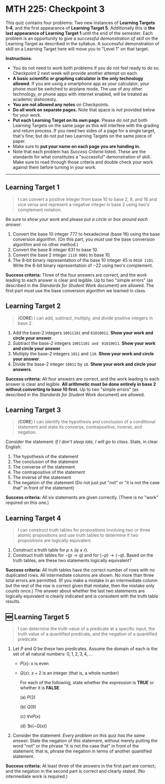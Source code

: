 # MTH 225: Checkpoint 3

This quiz contains four problems: Two new instances of **Learning Targets 1–4**, and the first appearance of **Learning Target 5.** Additionally this is **the last appearance of Learning Target 1** until the end of the semester. Each problem is an opportunity to give a *successful demonstration of skill* on the Learning Target as described in the syllabus. A successful demonstration of skill on a Learning Target here will move you to "Level 1" on that target. 

**Instructions**: 

* You do not need to work both problems if you do not feel ready to do so. Checkpoint 2 next week will provide another attempt on each. 
* **A basic scientific or graphing calculator is the only technology allowed**. If you are using a smartphone app as your calculator, your phone *must* be switched to airplane mode. The use of any other technology, or phone apps with internet enabled, will be treated as academic dishonesty. 
* **You are not allowed any notes** on Checkpoints. 
* **Do all work on separate pages.** Note that space is *not* provided below for your work. 
* **Put each Learning Target on its own page.** Please *do not* put both Learning Targets on the same page as this will interfere with the grading and return process. If you need two sides of a page for a single target, that's fine; but do not put two Learning Targets on the same piece of paper. 
* Make sure to **put your name on each page you are handing in.**
* Note that each problem has *Success Criteria* listed. These are the standards for what constitutes a "successful" demonstration of skill. Make sure to read through those criteria and double check your work against them before turning in your work. 

---

## Learning Target 1

> I can convert a positive integer from base 10 to base 2, 8, and 16 and vice versa and represent a negative integer in base 2 using two's complement notation. 

Be sure to *show your work* and please *put a circle or box around each answer*. 

1. Convert the base 10 integer $777$ to hexadecimal (base 16) using the base conversion algorithm. (On this part, you *must* use the base conversion algorithm and no other method.)
2. Convert the base 8 integer $631$ to base 10.  
3. Convert the base 2 integer `1110 0001` to base 10. 
4. The 8-bit binary representation of the base 10 integer $45$ is `0010 1101`. Write the 8-bit binary representation of $-22$ using two's complement. 

**Success criteria:** Three of the four answers are correct, and the work leading to each answer is clear and legible. Up to two "simple errors" (as described in the *Standards for Student Work* document) are allowed. The first part must use the base conversion algorithm we learned in class. 

## Learning Target 2

> (**CORE**) I can add, subtract, multiply, and divide positive integers in base 2. 



1. Add the base-2 integers `10011101` and `01010011`. **Show your work and circle your answer**. 
2. Subtract the base-2 integers `10011101 and ` `01010011`. **Show your work and circle your answer**. 
3. Multiply the base-2 integers `1011` and `110`. **Show your work and circle your answer**. 
4. Divide the base-2 integer `10011` by `10`. **Show your work and circle your answers**. 

**Success criteria:** All four answers are correct, and the work leading to each answer is clear and legible. **All arithmetic must be done entirely in base 2 without converting to base 10 first.** Up to two "simple errors" (as described in the *Standards for Student Work* document) are allowed. 

## Learning Target 3

> (**CORE**) I can identify the hypothesis and conclusion of a conditional statement and state its converse, contrapositive, inverse, and negation.

Consider the statement: *If I don't sleep late, I will go to class.* State, in clear English: 

1. The hypothesis of the statement
2. The conclusion of the statement
3. The converse of the statement
4. The contrapositive of the statement
5. The inverse of the statement
6. The negation of the statement (Do not just put "not" or "it is not the case that" in front of the statement)

**Success criteria:** All six statements are given correctly. (There is no "work" required on this one.)

## Learning Target 4

> I can construct truth tables for propositions involving two or three atomic propositions and use truth tables to determine if two propositions are logically equivalent.

1. Construct a truth table for $p \wedge (q \vee r)$. 
2. Construct truth tables for $\neg (p \rightarrow q)$ and for $(\neg p) \rightarrow (\neg q)$. Based on the truth tables, are these two statements logically equivalent? 

**Success criteria:** All truth tables have the correct number of rows with no duplicated rows. All intermediate columns are shown. No more than three total errors are permitted. (If you make a mistake in an intermediate column but the rest of the row is correct given that mistake, then the mistake only counts once.) The answer about whether the last two statements are logically equivalent is clearly indicated and is consistent with the truth table results. 

## :new: Learning Target 5

> I can determine the truth value of a predicate at a specific input, the truth value of a quantified predicate, and the negation of a quantified predicate.

1. Let $P$ and $Q$ be these two predicates. Assume the domain of each is the set of all natural numbers: $0,1,2,3,4,\dots$ 

   - $P(x)$: $x$ is even

   - $Q(x)$: $x+2$ is an integer (that is, a whole number)

     For each of the following, state whether the expression is **TRUE** or whether it is **FALSE**. 

     (a) $P(2)$ 

     (b) $Q(9)$ 

     (c) $\forall x P(x)$ 

     (d) $\exists x (\neg Q(x))$ 

2. Consider the statement: *Every problem on this quiz has the same answer.* State the negation of this statement, without merely putting the word "not" or the phrase "it is not the case that" in front of the statement; that is, phrase the negation in terms of another quantified statement. 

**Success criteria:** At least three of the answers in the first part are correct; and the negation in the second part is correct and clearly stated. (No intermediate work is required.)

